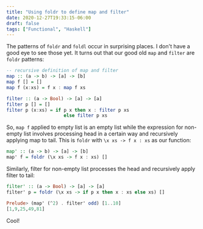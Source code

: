 ```yaml
---
title: "Using foldr to define map and filter"
date: 2020-12-27T19:33:15-06:00
draft: false
tags: ["Functional", "Haskell"]
---
```

The patterns of `foldr` and `foldl` occur in surprising places. I don't have a good eye to see those yet. It turns out that our good old `map` and `filter` are `foldr` patterns:

```haskell
-- recursive definition of map and filter
map :: (a -> b) -> [a] -> [b]
map f [] = []
map f (x:xs) = f x : map f xs

filter :: (a -> Bool) -> [a] -> [a]
filter p [] = []
filter p (x:xs) = if p x then x : filter p xs
       	 	       	 else filter p xs
```
So, `map f` applied to empty list is an empty list while the expression for non-empty list involves processing head in a certain way and recursively applying map to tail. This is `foldr` with `\x xs -> f x : xs` as our function:
```haskell
map' :: (a -> b) -> [a] -> [b]
map' f = foldr (\x xs -> f x : xs) []
```

Similarly, filter for non-empty list processes the head and recursively apply filter to tail:
```haskell
filter' :: (a -> Bool) -> [a] -> [a]
filter' p = foldr (\x xs -> if p x then x : xs else xs) []

Prelude> (map' (^2) . filter' odd) [1..10]
[1,9,25,49,81]
```
Cool!
